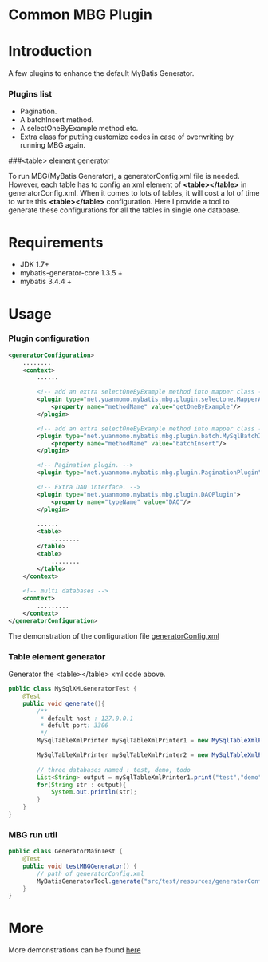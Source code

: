 Common MBG Plugin
=======================

# Introduction
A few plugins to enhance the default MyBatis Generator. 

### Plugins list
 * Pagination.
 * A batchInsert method.
 * A selectOneByExample method etc.
 * Extra class for putting customize codes in case of overwriting by running MBG again.

###&lt;table&gt; element generator

To run MBG(MyBatis Generator), a generatorConfig.xml file is needed. However, each table has to config an xml element of **&lt;table&gt;&lt;/table&gt;** in generatorConfig.xml. When it comes to lots of tables, it will cost a lot of time to write this **&lt;table&gt;&lt;/table&gt;** configuration.
Here I provide a tool to generate these configurations for all the tables in single one database.

# Requirements

* JDK  1.7+
* mybatis-generator-core  1.3.5 + 
* mybatis  3.4.4 + 

# Usage

### Plugin configuration
```xml
<generatorConfiguration>
    ........
    <context>
        ......

        <!-- add an extra selectOneByExample method into mapper class -->
        <plugin type="net.yuanmomo.mybatis.mbg.plugin.selectone.MapperAddSelectOneByExamplePlugin">
            <property name="methodName" value="getOneByExample"/>
        </plugin>

        <!-- add an extra selectOneByExample method into mapper class -->
        <plugin type="net.yuanmomo.mybatis.mbg.plugin.batch.MySqlBatchInsertPlugin">
            <property name="methodName" value="batchInsert"/>
        </plugin>

        <!-- Pagination plugin. -->
        <plugin type="net.yuanmomo.mybatis.mbg.plugin.PaginationPlugin"/>

        <!-- Extra DAO interface. -->
        <plugin type="net.yuanmomo.mybatis.mbg.plugin.DAOPlugin">
            <property name="typeName" value="DAO"/>
        </plugin>
        
		......
		<table>
			........
		</table>
		<table>
			........
		</table>
    </context>
    
    <!-- multi databases -->
    <context>
    	.........
    </context>
</generatorConfiguration>
```
The demonstration of the configuration file [generatorConfig.xml](https://github.com/yuanmomo/mybatis-generator-plugin/blob/master/common-plugin/src/test/resources/generatorConfig.xml)
 
### Table element generator

Generator the &lt;table&gt;&lt;/table&gt; xml code above.

```java
public class MySqlXMLGeneratorTest {
    @Test
	public void generate(){
		/**
		 * default host : 127.0.0.1
		 * defult port: 3306
		 */
		MySqlTableXmlPrinter mySqlTableXmlPrinter1 = new MySqlTableXmlPrinter("root","root");

		MySqlTableXmlPrinter mySqlTableXmlPrinter2 = new MySqlTableXmlPrinter("host","port","username","password");
		
		// three databases named : test, demo, todo
		List<String> output = mySqlTableXmlPrinter1.print("test","demo","todo");
		for(String str : output){
			System.out.println(str);
		}
	}
}
```
### MBG run util
```java
public class GeneratorMainTest {
	@Test
	public void testMBGGenerator() {
		// path of generatorConfig.xml
		MyBatisGeneratorTool.generate("src/test/resources/generatorConfig.xml");
	}
}
```
# More
More demonstrations can be found [here](https://github.com/yuanmomo/mybatis-generator-plugin/tree/master/common-plugin/src/test)



